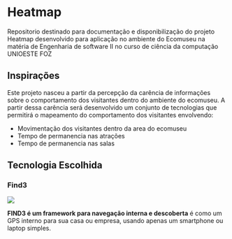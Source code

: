 # Heatmap
Repositorio destinado para documentação e disponibilização do projeto Heatmap desenvolvido para aplicação no ambiente do Ecomuseu na matéria de Engenharia de software II no curso de ciência da computação UNIOESTE FOZ

## Inspirações
Este projeto nasceu a partir da percepção da carência de informações sobre o comportamento dos visitantes dentro do ambiente do ecomuseu. A partir dessa carência será desenvolvido um conjunto de tecnologias que permitirá o mapeamento do comportamento dos visitantes envolvendo:
* Movimentação dos visitantes dentro da area do ecomuseu
* Tempo de permanencia nas atrações
* Tempo de permanencia nas salas

## Tecnologia Escolhida
### Find3
[![](https://raw.githubusercontent.com/schollz/find/master/static/splash.gif)](https://www.internalpositioning.com/)

**FIND3 é um framework para navegação interna e descoberta** é como um GPS interno para sua casa ou empresa, usando apenas um smartphone ou laptop simples.
